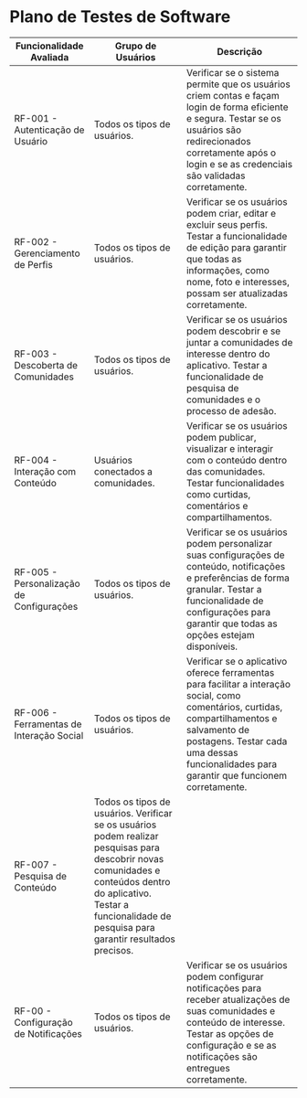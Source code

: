 # Plano de Testes de Software


| Funcionalidade Avaliada |	Grupo de Usuários |	Descrição |
| --- | --- | --- |
| RF-001 - Autenticação de Usuário |	Todos os tipos de usuários. |	Verificar se o sistema permite que os usuários criem contas e façam login de forma eficiente e segura. Testar se os usuários são redirecionados corretamente após o login e se as credenciais são validadas corretamente. |
| RF-002 - Gerenciamento de Perfis	| Todos os tipos de usuários. |	Verificar se os usuários podem criar, editar e excluir seus perfis. Testar a funcionalidade de edição para garantir que todas as informações, como nome, foto e interesses, possam ser atualizadas corretamente. |
| RF-003 - Descoberta de Comunidades	| Todos os tipos de usuários. |	Verificar se os usuários podem descobrir e se juntar a comunidades de interesse dentro do aplicativo. Testar a funcionalidade de pesquisa de comunidades e o processo de adesão. |
| RF-004 - Interação com Conteúdo |	Usuários conectados a comunidades. |	Verificar se os usuários podem publicar, visualizar e interagir com o conteúdo dentro das comunidades. Testar funcionalidades como curtidas, comentários e compartilhamentos. |
| RF-005 - Personalização de Configurações |	Todos os tipos de usuários.	| Verificar se os usuários podem personalizar suas configurações de conteúdo, notificações e preferências de forma granular. Testar a funcionalidade de configurações para garantir que todas as opções estejam disponíveis. |
| RF-006 - Ferramentas de Interação Social	| Todos os tipos de usuários. |	Verificar se o aplicativo oferece ferramentas para facilitar a interação social, como comentários, curtidas, compartilhamentos e salvamento de postagens. Testar cada uma dessas funcionalidades para garantir que funcionem corretamente. |
| RF-007 - Pesquisa de Conteúdo	| Todos os tipos de usuários.	Verificar se os usuários podem realizar pesquisas para descobrir novas comunidades e conteúdos dentro do aplicativo. Testar a funcionalidade de pesquisa para garantir resultados precisos. |
| RF-00 - Configuração de Notificações	| Todos os tipos de usuários. |	Verificar se os usuários podem configurar notificações para receber atualizações de suas comunidades e conteúdo de interesse. Testar as opções de configuração e se as notificações são entregues corretamente. |
